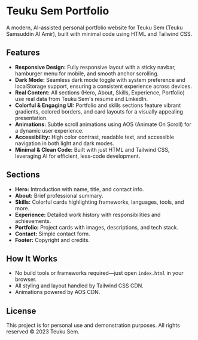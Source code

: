 # Teuku Sem Portfolio

A modern, AI-assisted personal portfolio website for Teuku Sem (Teuku Samsuddin Al Amir), built with minimal code using HTML and Tailwind CSS.

## Features

- **Responsive Design:** Fully responsive layout with a sticky navbar, hamburger menu for mobile, and smooth anchor scrolling.
- **Dark Mode:** Seamless dark mode toggle with system preference and localStorage support, ensuring a consistent experience across devices.
- **Real Content:** All sections (Hero, About, Skills, Experience, Portfolio) use real data from Teuku Sem's resume and LinkedIn.
- **Colorful & Engaging UI:** Portfolio and skills sections feature vibrant gradients, colored borders, and card layouts for a visually appealing presentation.
- **Animations:** Subtle scroll animations using AOS (Animate On Scroll) for a dynamic user experience.
- **Accessibility:** High color contrast, readable text, and accessible navigation in both light and dark modes.
- **Minimal & Clean Code:** Built with just HTML and Tailwind CSS, leveraging AI for efficient, less-code development.

## Sections

- **Hero:** Introduction with name, title, and contact info.
- **About:** Brief professional summary.
- **Skills:** Colorful cards highlighting frameworks, languages, tools, and more.
- **Experience:** Detailed work history with responsibilities and achievements.
- **Portfolio:** Project cards with images, descriptions, and tech stack.
- **Contact:** Simple contact form.
- **Footer:** Copyright and credits.

## How It Works

- No build tools or frameworks required—just open `index.html` in your browser.
- All styling and layout handled by Tailwind CSS CDN.
- Animations powered by AOS CDN.

## License

This project is for personal use and demonstration purposes. All rights reserved © 2023 Teuku Sem.

